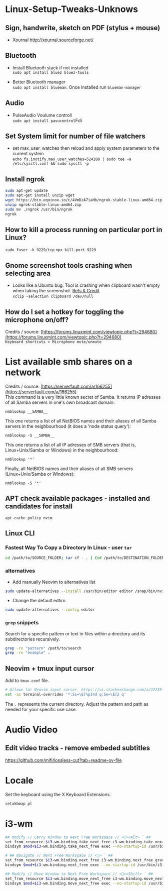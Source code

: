 # Linux-Setup-Tweaks-Unknows


## Sign, handwrite, sketch on PDF (stylus + mouse)
* Xournal http://xournal.sourceforge.net/


## Bluetooth
* Install Bluetooth stack if not installed  
`sudo apt install bluez bluez-tools`

* Better Bluetooth manager  
`sudo apt install blueman`. Once installed run `blueman-manager`

## Audio
* PulseAudio Voulume controll  
`sudo apt install pavucontrol`Fcli

## Set System limit for number of file watchers  
- set max_user_watches then reload and apply system parameters to the current system  
`echo fs.inotify.max_user_watches=524288 | sudo tee -a /etc/sysctl.conf && sudo sysctl -p`

## Install ngrok
```bash
sudo apt-get update
sudo apt-get install unzip wget
wget https://bin.equinox.io/c/4VmDzA7iaHb/ngrok-stable-linux-amd64.zip
unzip ngrok-stable-linux-amd64.zip
sudo mv ./ngrok /usr/bin/ngrok
ngrok
```

## How to kill a process running on particular port in Linux?
`sudo fuser -k 9229/tcp`
`npx kill-port 9229`

## Gnome screenshot tools crashing when selecting area
- Looks like a Ubuntu bug. Tool is crashing when clipboard wasn't empty when taking the screenshot. [Refs & Credit](https://askubuntu.com/questions/1227402/gnome-screenshot-area-selection-causing-freezes)  
`xclip -selection clipboard /dev/null`

## How do I set a hotkey for toggling the microphone on/off?
Credits / source: [https://forums.linuxmint.com/viewtopic.php?t=294680](https://forums.linuxmint.com/viewtopic.php?t=294680)  
`Keyboard shortcuts > Microphone mute/unmute`

# List available smb shares on a network
Credits / source: [https://serverfault.com/a/166255](https://serverfault.com/a/166255)  
This command is a very little known secret of Samba. It returns IP adresses of all Samba servers in one's own broadcast domain:

`nmblookup __SAMBA__`

This one returns a list of all NetBIOS names and their aliases of all Samba servers in the neighbourhood (it does a 'node status query'):

`nmblookup -S __SAMBA__`

This one returns a list of all IP adresses of SMB servers (that is, Linux+Unix/Samba or Windows) in the neighbourhood:

`nmblookup '*'`

Finally, all NetBIOS names and their aliases of all SMB servers (Linux+Unix/Samba or Windows):

`nmblookup -S '*'`

## APT check available packages - installed and candidates for install
`apt-cache policy nvim`

## Linux CLI

### Fastest Way To Copy a Directory In Linux - user `tar`

```bash
cd /path/to/SOURCE_FOLDER; tar cf - . | (cd /path/to/DESTINATION_FOLDER; tar xvf -)

```
### alternatives

- Add manually Neovim to alternatives list
```bash
sudo update-alternatives --install /usr/bin/editor editor /snap/bin/nvim 1111
```
- Change the default edtiro
```bash
sudo update-alternatives --config editor 
```

### `grep` snippets

Search for a specific pattern or text in files within a directory and its subdirectories recursively. 

```bash
grep -rn "pattern" /path/to/search
grep -rn "example" .
```

## Neovim + tmux input cursor

Add to `tmux.conf` file.

```bash
# Allowe for Neovim input cursor. https://vi.stackexchange.com/a/22239
set -as terminal-overrides '*:Ss=\E[%p1%d q:Se=\E[2 q'
```

The `.` represents the current directory. Adjust the pattern and path as needed for your specific use case.

# Audio Video

## Edit video tracks - remove embeded subtitles
https://github.com/mifi/lossless-cut?tab=readme-ov-file

# Locale

Set the keyboard using the X Keyboard Extensions.

```bash
setxkbmap pl
```
# i3-wm

```bash
## Modify // Carry Window to Next Free Workspace // <><Alt> ` ##
set_from_resource $i3-wm.binding.take_next_free i3-wm.binding.take_next_free Mod1+grave
bindsym $mod+$i3-wm.binding.take_next_free exec --no-startup-id /usr/bin/i3-next-workspace --move-window-and-follow

# ## Navigate // Next Free Workspace // <> ` ##
set_from_resource $i3-wm.binding.next_free i3-wm.binding.next_free grave
bindsym $mod+$i3-wm.binding.next_free exec --no-startup-id /usr/bin/i3-next-workspace

## Modify // Move Window to Next Free Workspace // <><Shift> ` ##
set_from_resource $i3-wm.binding.move_next_free i3-wm.binding.move_next_free Shift+grave
bindsym $mod+$i3-wm.binding.move_next_free exec --no-startup-id /usr/bin/i3-next-workspace --move-window
```
